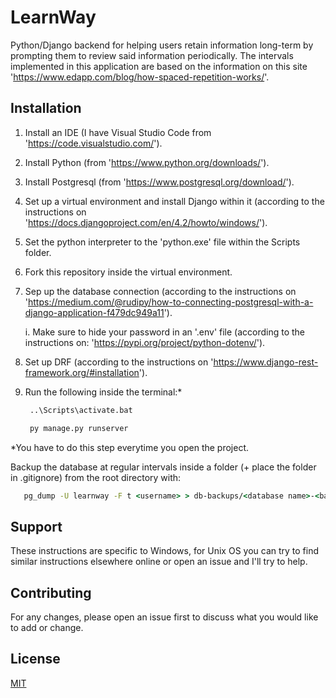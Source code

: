 # LearnWay

Python/Django backend for helping users retain information long-term by prompting them to review said information periodically. The intervals implemented in this application are based on the information on this site 'https://www.edapp.com/blog/how-spaced-repetition-works/'.

## Installation

1. Install an IDE (I have Visual Studio Code from 'https://code.visualstudio.com/').
2. Install Python (from 'https://www.python.org/downloads/').
3. Install Postgresql (from 'https://www.postgresql.org/download/').
4. Set up a virtual environment and install Django within it (according to the instructions on 'https://docs.djangoproject.com/en/4.2/howto/windows/').
5. Set the python interpreter to the 'python.exe' file within the Scripts folder.
6. Fork this repository inside the virtual environment.
7. Sep up the database connection (according to the instructions on 'https://medium.com/@rudipy/how-to-connecting-postgresql-with-a-django-application-f479dc949a11').

   i. Make sure to hide your password in an '.env' file (according to the instructions on: 'https://pypi.org/project/python-dotenv/').
8. Set up DRF (according to the instructions on 'https://www.django-rest-framework.org/#installation').
9. Run the following inside the terminal:*
   ```cmd
    ..\Scripts\activate.bat
   ```
   ```python
    py manage.py runserver
   ```
*You have to do this step everytime you open the project.

Backup the database at regular intervals inside a folder (+ place the folder in .gitignore) from the root directory with:
   ```cmd
      pg_dump -U learnway -F t <username> > db-backups/<database name>-<backup number>.tar
   ```

## Support

These instructions are specific to Windows, for Unix OS you can try to find similar instructions elsewhere online or open an issue and I'll try to help.

## Contributing

For any changes, please open an issue first to discuss what you would like to add or change.

## License

[MIT](https://choosealicense.com/licenses/mit/)
